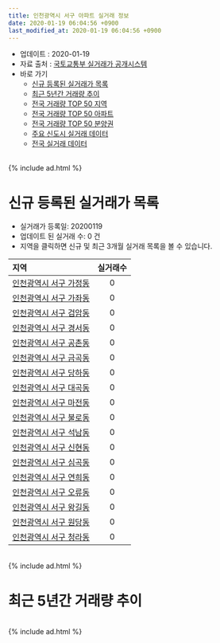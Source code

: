 ```yaml
---
title: 인천광역시 서구 아파트 실거래 정보
date: 2020-01-19 06:04:56 +0900
last_modified_at: 2020-01-19 06:04:56 +0900
---
```


* 업데이트 : 2020-01-19
* 자료 출처 : [국토교통부 실거래가 공개시스템](http://rt.molit.go.kr)
* 바로 가기
    * [신규 등록된 실거래가 목록](#신규-등록된-실거래가-목록)
    * [최근 5년간 거래량 추이](#최근-5년간-거래량-추이)
    * [전국 거래량 TOP 50 지역](https://apt-info.github.io/apt-trade-info/최근-3개월-전국에서-가장-거래가-많이-발생한-지역)
    * [전국 거래량 TOP 50 아파트](https://apt-info.github.io/apt-trade-info/최근-3개월-전국에서-가장-거래가-많이-발생한-아파트)
    * [전국 거래량 TOP 50 분양권](https://apt-info.github.io/apt-trade-info/최근-3개월-전국에서-가장-거래가-많이-발생한-분양권)
    * [주요 신도시 실거래 데이터](https://apt-info.github.io/apt-trade-info/주요-신도시)
    * [전국 실거래 데이터](https://apt-info.github.io/apt-trade-info/전국)

<br>
{% include ad.html %}
<br>

# 신규 등록된 실거래가 목록
* 실거래가 등록일: 20200119
* 업데이트 된 실거래 수: 0 건
* 지역을 클릭하면 신규 및 최근 3개월 실거래 목록을 볼 수 있습니다.


|지역|실거래수|
|:---|:---:|
|[인천광역시 서구 가정동](https://apt-info.github.io/apt-trade-info/인천광역시-서구-가정동)|0|
|[인천광역시 서구 가좌동](https://apt-info.github.io/apt-trade-info/인천광역시-서구-가좌동)|0|
|[인천광역시 서구 검암동](https://apt-info.github.io/apt-trade-info/인천광역시-서구-검암동)|0|
|[인천광역시 서구 경서동](https://apt-info.github.io/apt-trade-info/인천광역시-서구-경서동)|0|
|[인천광역시 서구 공촌동](https://apt-info.github.io/apt-trade-info/인천광역시-서구-공촌동)|0|
|[인천광역시 서구 금곡동](https://apt-info.github.io/apt-trade-info/인천광역시-서구-금곡동)|0|
|[인천광역시 서구 당하동](https://apt-info.github.io/apt-trade-info/인천광역시-서구-당하동)|0|
|[인천광역시 서구 대곡동](https://apt-info.github.io/apt-trade-info/인천광역시-서구-대곡동)|0|
|[인천광역시 서구 마전동](https://apt-info.github.io/apt-trade-info/인천광역시-서구-마전동)|0|
|[인천광역시 서구 불로동](https://apt-info.github.io/apt-trade-info/인천광역시-서구-불로동)|0|
|[인천광역시 서구 석남동](https://apt-info.github.io/apt-trade-info/인천광역시-서구-석남동)|0|
|[인천광역시 서구 신현동](https://apt-info.github.io/apt-trade-info/인천광역시-서구-신현동)|0|
|[인천광역시 서구 심곡동](https://apt-info.github.io/apt-trade-info/인천광역시-서구-심곡동)|0|
|[인천광역시 서구 연희동](https://apt-info.github.io/apt-trade-info/인천광역시-서구-연희동)|0|
|[인천광역시 서구 오류동](https://apt-info.github.io/apt-trade-info/인천광역시-서구-오류동)|0|
|[인천광역시 서구 왕길동](https://apt-info.github.io/apt-trade-info/인천광역시-서구-왕길동)|0|
|[인천광역시 서구 원당동](https://apt-info.github.io/apt-trade-info/인천광역시-서구-원당동)|0|
|[인천광역시 서구 청라동](https://apt-info.github.io/apt-trade-info/인천광역시-서구-청라동)|0|


<br>
{% include ad.html %}
<br>

# 최근 5년간 거래량 추이


<div style="width:100%;">
    <canvas id="deal_progress" height="200"></canvas>
</div>

<script>
new Chart(document.getElementById("deal_progress"), {
    type: 'line',
    data: {
        labels: ['201501','201502','201503','201504','201505','201506','201507','201508','201509','201510','201511','201512','201601','201602','201603','201604','201605','201606','201607','201608','201609','201610','201611','201612','201701','201702','201703','201704','201705','201706','201707','201708','201709','201710','201711','201712','201801','201802','201803','201804','201805','201806','201807','201808','201809','201810','201811','201812','201901','201902','201903','201904','201905','201906','201907','201908','201909','201910','201911','201912','202001'],
        datasets: [{
            label: '매매',
            pointRadius: 1,
            data: [786, 850, 1339, 916, 728, 739, 680, 605, 625, 691, 471, 306, 328, 348, 567, 671, 639, 688, 663, 759, 1091, 947, 441, 331, 275, 389, 503, 463, 561, 662, 595, 588, 670, 475, 479, 381, 709, 606, 872, 570, 550, 503, 569, 780, 880, 708, 420, 394, 381, 392, 521, 453, 473, 437, 574, 532, 548, 791, 1585, 1030, 276],
            borderColor: "rgba(255, 201, 14, 1)",
            backgroundColor: "rgba(255, 201, 14, 0.5)",
            fill: false,
            lineTension: 0
        },{
            label: '전월세',
            pointRadius: 1,
            data: [757, 788, 879, 728, 611, 581, 600, 606, 615, 736, 458, 507, 605, 587, 747, 730, 599, 591, 616, 692, 650, 792, 543, 540, 474, 660, 642, 533, 505, 555, 524, 483, 613, 510, 615, 587, 708, 618, 877, 642, 633, 588, 587, 554, 567, 609, 444, 548, 636, 588, 707, 585, 628, 542, 544, 472, 481, 708, 942, 362, 164],
            borderColor: "rgba(0, 141, 185, 1)",
            backgroundColor: "rgba(0, 141, 185, 0.5)",
            fill: false,
            lineTension: 0
        }
        ]
    },
    options: {
        responsive: true,
        title: {
            display: false
        },
        tooltips: {
            mode: 'index',
            intersect: false
        },
        hover: {
            mode: 'nearest',
            intersect: true
        },
        scales: {
            xAxes: [{
                display: true,
                scaleLabel: {
                    display: true,
                    labelString: '년/월'
                }
            }],
            yAxes: [{
                display: true,
                ticks: {
                    suggestedMin: 0,
                },
                scaleLabel: {
                    display: true,
                    labelString: '실거래 수'
                }
            }]
        }
    }
});

</script>


<br>
{% include ad.html %}
<br>

